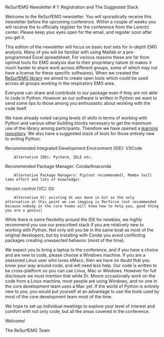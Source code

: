 ReSurfEMG Newsletter # 1: Registration and The Suggested Stack 

 
Welcome to the ReSurfEMG newsletter. You will sporadically receive this newsletter before the upcoming conference. Within a couple of weeks you will receive the  to officially register for the conference from the Lorentz center. Please keep your eyes open for the email, and register soon after you get it.  
 
This edition of the newsletter will focus on basic tool sets for in-depth EMG analysis. Many of you will be familiar with using Matlab or a pre-programmed Excel spreadsheet. For various reasons these are far from optimal tools for EMG analysis due to their proprietary nature (it makes it much harder to share work across different groups, some of which may not have a license for these specific softwares). When we created the [ReSurfEMG library](https://github.com/ReSurfEMG/ReSurfEMG) we aimed to create open tools which could be used across all groups working in the respiratory EMG area.  

Everyone can share and contribute to our package even if they are not able to code in Python. However as our software is written in Python we want to send some tips to those among you enthusiastic about working with the code itself. 

We have already noted varying levels of skills in terms of working with Python and various other building blocks necessary to get the maximum use of the library among participants. Therefore we have opened a [learning repository](https://github.com/ReSurfEMG/learning). We also have a suggested stack of tools for those entirely new to writing Python: 


Recommended Integrated Development Environment (IDE): VSCode  

        Alternative IDEs: Pycharm, IDLE etc.  


Recommended Package Manager: Conda/Anaconda 

        Alternative Package Managers: Pip(not recommended), Mamba (will take effort and lots of knowledge) 


Version control (VC): Git 

        Alternative VC: existing VC was done in Git so the only alternative at this point we can imaging is Perforce (not recommended because nobody in the core teams will know how to help you, good thing you are a genius) 

While there is some flexibility around the IDE for newbies, we highly recommend you use our prescribed stack if you are relatively new to working with Python. Not only will you be in the same boat as most of the original developers, but by installing with Conda you avoid conflicting packages creating unexpected behavior (most of the time).  

We expect you to bring a laptop to the conference, and if you have a choice and are new to code, please choose a Windows machine. If you are a seasoned Linux user who loves eMacs, then we have no doubt that you know your way around code, and will need less help. Our code is written to be cross-platform so you can use Linux, Mac or Windows. However for full disclosure we must mention that while Dr. Moore occasionally work on the code from a Linux machine, most people are using Windows, and no one in the core development team uses a Mac yet. If the world of Python is entirely new to you, you would put yourself at an advantage to use the tools used by most of the core development team most of the time.  

We hope to set up individual meetings to explore your level of interest and comfort with not only code, but all the areas covered in the conference. 

 

Welcome!  

The ReSurfEMG Team 

 